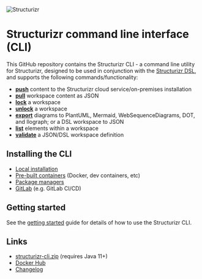![Structurizr](docs/images/structurizr-banner.png)

# Structurizr command line interface (CLI)

This GitHub repository contains the Structurizr CLI - a command line utility for Structurizr, designed to be used in conjunction with the [Structurizr DSL](https://github.com/structurizr/dsl), and supports the following commands/functionality:

- [__push__](docs/push.md) content to the Structurizr cloud service/on-premises installation
- [__pull__](docs/pull.md) workspace content as JSON
- [__lock__](docs/lock.md) a workspace
- [__unlock__](docs/unlock.md) a workspace
- [__export__](docs/export.md) diagrams to PlantUML, Mermaid, WebSequenceDiagrams, DOT, and Ilograph; or a DSL workspace to JSON
- [__list__](docs/list.md) elements within a workspace
- [__validate__](docs/validate.md) a JSON/DSL workspace definition

## Installing the CLI

- [Local installation](docs/local-installation.md)
- [Pre-built containers](docs/containers.md) (Docker, dev containers, etc)
- [Package managers](docs/package-managers.md)
- [GitLab](docs/gitlab.md) (e.g. GitLab CI/CD)

## Getting started

See the [getting started](docs/getting-started.md) guide for details of how to use the Structurizr CLI.

## Links

- [structurizr-cli.zip](https://static.structurizr.com/download/structurizr-cli.zip) (requires Java 11+)
- [Docker Hub](https://hub.docker.com/r/structurizr/cli)
- [Changelog](docs/changelog.md)